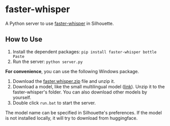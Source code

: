 # faster-whisper

A Python server to use [faster-whisper](https://github.com/SYSTRAN/faster-whisper/) in Silhouette.


## How to Use

1. Install the dependent packages: `pip install faster-whisper bottle Paste`
2. Run the server: `python server.py`


**For convenience**, you can use the following Windows package.

1. Download the [faster.whisper.zip](https://github.com/xulihang/Silhouette_plugins/releases/download/packages/faster-whisper.zip) file and unzip it.
2. Download a model, like the small multilingual model ([link](https://github.com/xulihang/Silhouette_plugins/releases/download/packages/faster-whisper-small-model.zip)). Unzip it to the faster-whisper's folder. You can also download other models by yourself.
3. Double click `run.bat` to start the server.


The model name can be specified in Silhouette's preferences. If the model is not installed locally, it will try to download from huggingface.




